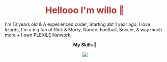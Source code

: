<h1 align="center" style="color: #b03232;">Hellooo I'm willo 👋</h1>

I'm 13 years old & A experienced coder, Starting abt 1 year ago. I love lizards, I'm a big fan of Rick & Morty, Naruto, Football, Soccer, & way much more + I own PLEXILE Network.


<p align="center">
<b>My Skills 💪</b>
</p>
<p align="center">
  <a href="https://plexilearcade.xyz">
    <img src="https://skillicons.dev/icons?i=html,css,js,nodejs,bash" />
  </a>
</p>
